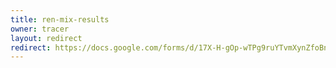 ```yaml
---
title: ren-mix-results
owner: tracer
layout: redirect
redirect: https://docs.google.com/forms/d/17X-H-gOp-wTPg9ruYTvmXynZfoBn4V34S2lmnxiD9Ig/viewform
---
```


